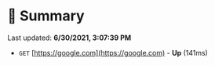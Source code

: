 # 📖 Summary
Last updated: **6/30/2021, 3:07:39 PM**

- `GET` [https://google.com](https://google.com) - **Up** (141ms)
